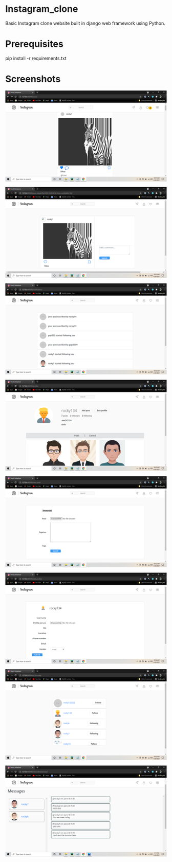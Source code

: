 # Instagram_clone
Basic Instagram clone website built in django web framework using Python.
# Prerequisites
pip install -r requirements.txt
# Screenshots
![alt text](https://github.com/GopinaathV/Instagram_clone/blob/main/Screenshots/Screenshot%20(71).png)

![alt text](https://github.com/GopinaathV/Instagram_clone/blob/main/Screenshots/Screenshot%20(72).png)

![alt text](https://github.com/GopinaathV/Instagram_clone/blob/main/Screenshots/Screenshot%20(73).png)

![alt text](https://github.com/GopinaathV/Instagram_clone/blob/main/Screenshots/Screenshot%20(74).png)

![alt text](https://github.com/GopinaathV/Instagram_clone/blob/main/Screenshots/Screenshot%20(75).png)

![alt text](https://github.com/GopinaathV/Instagram_clone/blob/main/Screenshots/Screenshot%20(76).png)

![alt text](https://github.com/GopinaathV/Instagram_clone/blob/main/Screenshots/Screenshot%20(77).png)

![alt text](https://github.com/GopinaathV/Instagram_clone/blob/main/Screenshots/Screenshot%20(79).png)
